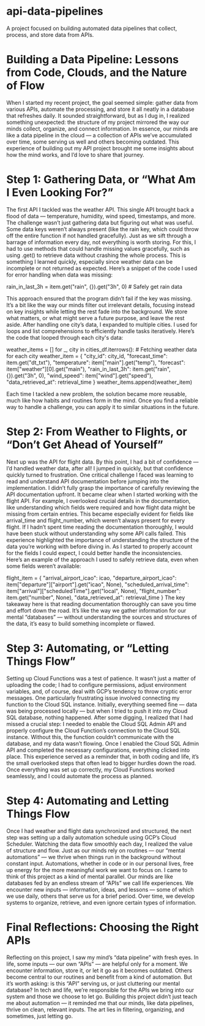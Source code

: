 # api-data-pipelines
A project focused on building automated data pipelines that collect, process, and store data from APIs. 


# Building a Data Pipeline: Lessons from Code, Clouds, and the Nature of Flow

When I started my recent project, the goal seemed simple: gather data from various APIs, automate the processing, and store it all neatly in a database that refreshes daily. It sounded straightforward, but as I dug in, I realized something unexpected: the structure of my project mirrored the way our minds collect, organize, and connect information. In essence, our minds are like a data pipeline in the cloud — a collection of APIs we’ve accumulated over time, some serving us well and others becoming outdated. This experience of building out my API project brought me some insights about how the mind works, and I’d love to share that journey.

# Step 1: Gathering Data, or “What Am I Even Looking For?”
The first API I tackled was the weather API. This single API brought back a flood of data — temperature, humidity, wind speed, timestamps, and more. The challenge wasn’t just gathering data but figuring out what was useful. Some data keys weren’t always present (like the rain key, which could throw off the entire function if not handled gracefully). Just as we sift through a barrage of information every day, not everything is worth storing.
For this, I had to use methods that could handle missing values gracefully, such as using .get() to retrieve data without crashing the whole process. This is something I learned quickly, especially since weather data can be incomplete or not returned as expected. Here’s a snippet of the code I used for error handling when data was missing:

rain_in_last_3h = item.get("rain", {}).get("3h", 0)  # Safely get rain data

This approach ensured that the program didn’t fail if the key was missing. It’s a bit like the way our minds filter out irrelevant details, focusing instead on key insights while letting the rest fade into the background. We store what matters, or what might serve a future purpose, and leave the rest aside.
After handling one city’s data, I expanded to multiple cities. I used for loops and list comprehensions to efficiently handle tasks iteratively. Here’s the code that looped through each city's data:

weather_items = []
for _, city in cities_df.iterrows():
    # Fetching weather data for each city
    weather_item = {
        "city_id": city_id,
        "forecast_time": item.get("dt_txt"),
        "temperature": item["main"].get("temp"),
        "forecast": item["weather"][0].get("main"),
        "rain_in_last_3h": item.get("rain", {}).get("3h", 0),
        "wind_speed": item["wind"].get("speed"),
        "data_retrieved_at": retrieval_time
    }
    weather_items.append(weather_item)
    
Each time I tackled a new problem, the solution became more reusable, much like how habits and routines form in the mind. Once you find a reliable way to handle a challenge, you can apply it to similar situations in the future.

# Step 2: From Weather to Flights, or “Don’t Get Ahead of Yourself”
Next up was the API for flight data. By this point, I had a bit of confidence — I’d handled weather data, after all! I jumped in quickly, but that confidence quickly turned to frustration. One critical challenge I faced was learning to read and understand API documentation before jumping into the implementation.
I didn’t fully grasp the importance of carefully reviewing the API documentation upfront. It became clear when I started working with the flight API. For example, I overlooked crucial details in the documentation, like understanding which fields were required and how flight data might be missing from certain entries. This became especially evident for fields like arrival_time and flight_number, which weren’t always present for every flight. If I hadn’t spent time reading the documentation thoroughly, I would have been stuck without understanding why some API calls failed.
This experience highlighted the importance of understanding the structure of the data you’re working with before diving in. As I started to properly account for the fields I could expect, I could better handle the inconsistencies. Here’s an example of the approach I used to safely retrieve data, even when some fields weren’t available:

flight_item = {
    "arrival_airport_icao": icao,
    "departure_airport_icao": item["departure"]["airport"].get("icao", None),
    "scheduled_arrival_time": item["arrival"]["scheduledTime"].get("local", None),
    "flight_number": item.get("number", None),
    "data_retrieved_at": retrieval_time
}
The key takeaway here is that reading documentation thoroughly can save you time and effort down the road. It’s like the way we gather information for our mental “databases” — without understanding the sources and structures of the data, it’s easy to build something incomplete or flawed.

# Step 3: Automating, or “Letting Things Flow”
Setting up Cloud Functions was a test of patience. It wasn’t just a matter of uploading the code; I had to configure permissions, adjust environment variables, and, of course, deal with GCP’s tendency to throw cryptic error messages. One particularly frustrating issue involved connecting my function to the Cloud SQL instance. Initially, everything seemed fine — data was being processed locally — but when I tried to push it into my Cloud SQL database, nothing happened.
After some digging, I realized that I had missed a crucial step: I needed to enable the Cloud SQL Admin API and properly configure the Cloud Function’s connection to the Cloud SQL instance. Without this, the function couldn’t communicate with the database, and my data wasn’t flowing.
Once I enabled the Cloud SQL Admin API and completed the necessary configurations, everything clicked into place. This experience served as a reminder that, in both coding and life, it’s the small overlooked steps that often lead to bigger hurdles down the road. Once everything was set up correctly, my Cloud Functions worked seamlessly, and I could automate the process as planned.

# Step 4: Automating and Letting Things Flow
Once I had weather and flight data synchronized and structured, the next step was setting up a daily automation schedule using GCP’s Cloud Scheduler. Watching the data flow smoothly each day, I realized the value of structure and flow. Just as our minds rely on routines — our “mental automations” — we thrive when things run in the background without constant input. Automations, whether in code or in our personal lives, free up energy for the more meaningful work we want to focus on.
I came to think of this project as a kind of mental parallel. Our minds are like databases fed by an endless stream of “APIs” we call life experiences. We encounter new inputs — information, ideas, and lessons — some of which we use daily, others that serve us for a brief period. Over time, we develop systems to organize, retrieve, and even ignore certain types of information.

# Final Reflections: Choosing the Right APIs
Reflecting on this project, I saw my mind’s “data pipeline” with fresh eyes. In life, some inputs — our own “APIs” — are helpful only for a moment. We encounter information, store it, or let it go as it becomes outdated. Others become central to our routines and benefit from a kind of automation. But it’s worth asking: is this “API” serving us, or just cluttering our mental database?
In tech and life, we’re responsible for the APIs we bring into our system and those we choose to let go. Building this project didn’t just teach me about automation — it reminded me that our minds, like data pipelines, thrive on clean, relevant inputs. The art lies in filtering, organizing, and sometimes, just letting go.

